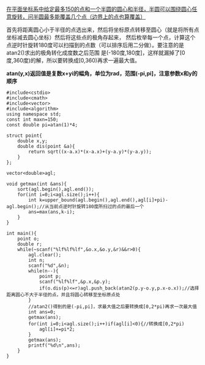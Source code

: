 [在平面坐标系中给定最多150的点和一个半圆的圆心和半径，半圆可以围绕圆心任意旋转，问半圆最多能覆盖几个点（边界上的点也算覆盖）](http://poj.org/problem?id=1106)

首先将距离圆心小于半径的点选出来，然后将坐标原点转移至圆心（就是将所有点坐标减去圆心坐标）然后将这些点的极角存起来，
然后枚举每一个点，计算这个点逆时针旋转180度可以扫描到的点数（可以排序后用二分做）。要注意的是atan2()求出的极角转化成度数之后范围
是(-180度,180度]，这样就漏掉了[0度,360度)的解，所以要转换成[0,360)再求一遍最大值。

**atan(y,x)返回值是复数x+yi的幅角，单位为rad，范围(-pi,pi]，注意参数x和y的顺序**

```
#include<cstdio>
#include<cmath>
#include<vector>
#include<algorithm>
using namespace std;
const int maxn=150;
const double pi=atan(1)*4;

struct point{
    double x,y;
    double dis(point &a){
        return sqrt((x-a.x)*(x-a.x)+(y-a.y)*(y-a.y));
    }
};

vector<double>agl;

void getmax(int &ans){
    sort(agl.begin(),agl.end());
    for(int i=0;i<agl.size();i++){
        int k=upper_bound(agl.begin(),agl.end(),agl[i]+pi)-agl.begin();//从当前点逆时针旋转180度所扫过的点的最后一个
        ans=max(ans,k-i);
    }
}

int main(){
    point o;
    double r;
    while(~scanf("%lf%lf%lf",&o.x,&o.y,&r)&&r>0){
        agl.clear();
        int n;
        scanf("%d",&n);
        while(n--){
            point p;
            scanf("%lf%lf",&p.x,&p.y);
            if(o.dis(p)<=r)agl.push_back(atan2(p.y-o.y,p.x-o.x));//选择距离圆心不大于半径的点，并且将圆心转移至坐标原点处
        }
        //atan2()得到的是(-pi,pi]，求最大值之后要转换成[0,2*pi)再求一次最大值
        int ans=0;
        getmax(ans);
        for(int i=0;i<agl.size();i++)if(agl[i]<0){//转换成[0,2*pi)
            agl[i]+=pi*2;
        }
        getmax(ans);
        printf("%d\n",ans);
    }
}
```
